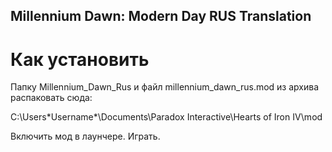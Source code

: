 Millennium Dawn: Modern Day RUS Translation
-------------------------------------------


Как установить
==============

Папку Millennium_Dawn_Rus и файл millennium_dawn_rus.mod из архива распаковать сюда:

C:\Users\*Username*\Documents\Paradox Interactive\Hearts of Iron IV\mod

Включить мод в лаунчере. Играть.
